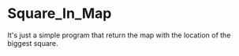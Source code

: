 # Square_In_Map
It's just a simple program that return the map with the location of the biggest square.
